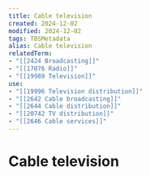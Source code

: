 ```yaml
---
title: Cable television
created: 2024-12-02
modified: 2024-12-02
tags: TBSMetadata
alias: Cable television
relatedTerm:
- "[[2424 Broadcasting]]"
- "[[17076 Radio]]"
- "[[19989 Television]]"
use:
- "[[19996 Television distribution]]"
- "[[2642 Cable broadcasting]]"
- "[[2644 Cable distribution]]"
- "[[20742 TV distribution]]"
- "[[2646 Cable services]]"
---
```

# Cable television
